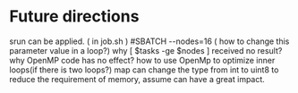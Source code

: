 # Future directions
srun can be applied. ( in job.sh )
#SBATCH --nodes=16 ( how to change this parameter value in a loop?)
why [ $tasks -ge $nodes ] received no result?
why OpenMP code has no effect?
how to use OpenMp to optimize inner loops(if there is two loops?)
map can change the type from int to uint8 to reduce the requirement of memory, assume can have a great impact.
